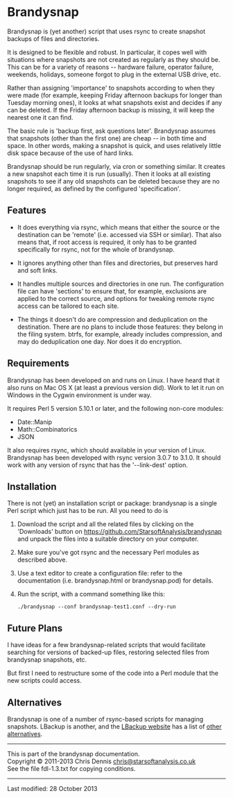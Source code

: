Brandysnap
==========

Brandysnap is (yet another) script that uses rsync to create snapshot
backups of files and directories. 

It is designed to be flexible and robust.  In particular, it copes well
with situations where snapshots are not created as regularly as they
should be.  This can be for a variety of reasons -- hardware failure,
operator failure, weekends, holidays, someone forgot to plug in the 
external USB drive, etc.

Rather than assigning 'importance' to snapshots according to when they
were made (for example, keeping Friday afternoon backups for longer
than Tuesday morning ones), it looks at what snapshots exist and 
decides if any can be deleted.  If the Friday afternoon backup is
missing, it will keep the nearest one it can find.

The basic rule is 'backup first, ask questions later'.  Brandysnap 
assumes that snapshots (other than the first one) are cheap -- in both 
time and space.  In other 
words, making a snapshot is quick, and uses relatively little disk 
space because of the use of hard links.

Brandysnap should be run regularly, via cron or something similar.  It 
creates a new snapshot each time it is run (usually).
Then it looks at all existing snapshots to see if any old
snapshots can be deleted because they are no longer required, as
defined by the configured 'specification'.  

Features
--------

* It does everything via rsync, which means that either the source or 
the destination can be 'remote' (i.e. accessed via SSH or similar).  That also 
means that, if root access is required, it only has to be granted specifically
for rsync, not for the whole of brandysnap.

* It ignores anything other than files and directories, but preserves hard
and soft links. 

* It handles multiple sources and directories in one run.  The configuration file
can have 'sections' to ensure that, for example, exclusions are applied to the correct
source, and options for tweaking remote rsync access can be tailored to 
each site.

* The things it doesn't do are compression and deduplication on the destination.
There are no plans to include those features: they belong in the filing system.
btrfs, for example, already includes compression, and may do deduplication one day.
Nor does it do encryption.

Requirements
------------

Brandysnap has been developed on and runs on Linux.
I have heard that it also runs on Mac OS X (at least a previous version did).  Work to let 
it run on Windows in the Cygwin environment is under way.

It requires Perl 5 version 5.10.1 or later, and the following non-core modules:

* Date::Manip
* Math::Combinatorics	
* JSON

It also requires rsync, which should available in your version of Linux.
Brandysnap has been developed with rsync version 3.0.7 to 3.1.0.  It should work with 
any version of rsync that has the '--link-dest' option.


Installation
------------

There is not (yet) an installation script or package: brandysnap is a single Perl script
which just has to be run.  All you need to do is

1.  Download the script and all the related files by clicking on the
    'Downloads' button on https://github.com/StarsoftAnalysis/brandysnap
    and unpack the files into a suitable directory on your computer.

2.  Make sure you've got rsync and the necessary Perl modules as described above.

3.  Use a text editor to create a configuration file: refer to the documentation (i.e. 
    brandysnap.html or brandysnap.pod) for details.

4.  Run the script, with a command something like this:

        ./brandysnap --conf brandysnap-test1.conf --dry-run


Future Plans
------------

I have ideas for a few brandysnap-related scripts that would facilitate
searching for versions of backed-up files, restoring selected files from
brandysnap snapshots, etc.

But first I need to restructure some of the code into a Perl module 
that the new scripts could access.

Alternatives
------------

Brandysnap is one of a number of rsync-based scripts for managing snapshots.
LBackup is another, and the [LBackup website](http://www.lbackup.org/) has a list 
of [other alternatives](http://www.lbackup.org/alternatives).

**************************************************************
This is part of the brandysnap documentation.<br>
Copyright &copy; 2011-2013  Chris Dennis  chris@starsoftanalysis.co.uk<br>
See the file fdl-1.3.txt for copying conditions.
**************************************************************
 
Last modified: 28 October 2013
